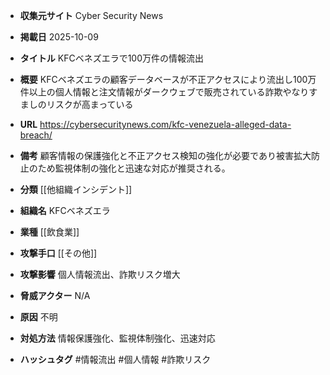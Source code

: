 - **収集元サイト**
Cyber Security News

- **掲載日**
2025-10-09

- **タイトル**
KFCベネズエラで100万件の情報流出

- **概要**
KFCベネズエラの顧客データベースが不正アクセスにより流出し100万件以上の個人情報と注文情報がダークウェブで販売されている詐欺やなりすましのリスクが高まっている

- **URL**
https://cybersecuritynews.com/kfc-venezuela-alleged-data-breach/

- **備考**
顧客情報の保護強化と不正アクセス検知の強化が必要であり被害拡大防止のため監視体制の強化と迅速な対応が推奨される。

- **分類**
[[他組織インシデント]]

- **組織名**
KFCベネズエラ

- **業種**
[[飲食業]]

- **攻撃手口**
[[その他]]

- **攻撃影響**
個人情報流出、詐欺リスク増大

- **脅威アクター**
N/A

- **原因**
不明

- **対処方法**
情報保護強化、監視体制強化、迅速対応

- **ハッシュタグ**
#情報流出 #個人情報 #詐欺リスク
